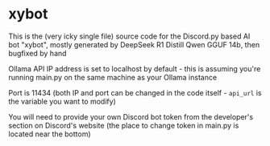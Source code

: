 # xybot

This is the (very icky single file) source code for the Discord.py based AI bot "xybot", mostly generated by DeepSeek R1 Distill Qwen GGUF 14b, then bugfixed by hand

Ollama API IP address is set to localhost by default - this is assuming you're running main.py on the same machine as your Ollama instance

Port is 11434 (both IP and port can be changed in the code itself - `api_url` is the variable you want to modify)

You will need to provide your own Discord bot token from the developer's section on Discord's website (the place to change token in main.py is located near the bottom)

